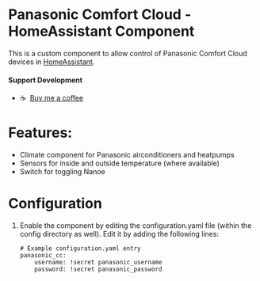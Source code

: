 # Panasonic Comfort Cloud - HomeAssistant Component

This is a custom component to allow control of Panasonic Comfort Cloud devices in [HomeAssistant](https://home-assistant.io).

#### Support Development
- :coffee:&nbsp;&nbsp;[Buy me a coffee](https://www.buymeacoffee.com/sockless)


# Features:

* Climate component for Panasonic airconditioners and heatpumps
* Sensors for inside and outside temperature (where available)
* Switch for toggling Nanoe


# Configuration

1. Enable the component by editing the configuration.yaml file (within the config directory as well).
Edit it by adding the following lines:
    ```
    # Example configuration.yaml entry
    panasonic_cc:
        username: !secret panasonic_username
        password: !secret panasonic_password
    ```
